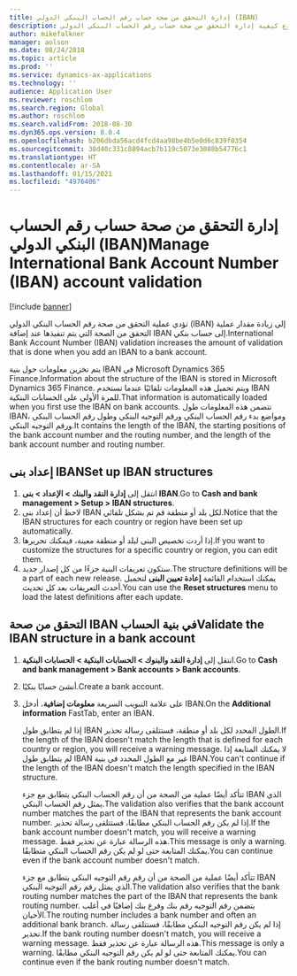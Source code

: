 ```yaml
---
title: إدارة التحقق من صحة حساب رقم الحساب البنكي الدولي (IBAN)
description: يشرح هذا الموضوع كيفية إدارة التحقق من صحة حساب رقم الحساب البنكي الدولي (IBAN).
author: mikefalkner
manager: aolson
ms.date: 08/24/2018
ms.topic: article
ms.prod: ''
ms.service: dynamics-ax-applications
ms.technology: ''
audience: Application User
ms.reviewer: roschlom
ms.search.region: Global
ms.author: roschlom
ms.search.validFrom: 2018-08-30
ms.dyn365.ops.version: 8.0.4
ms.openlocfilehash: b206dbda56acd4fcd4aa98be4b5e0d6c839f0354
ms.sourcegitcommit: 38d40c331c8894acb7b119c5073e3088b54776c1
ms.translationtype: HT
ms.contentlocale: ar-SA
ms.lasthandoff: 01/15/2021
ms.locfileid: "4976406"
---
```

# <a name="manage-international-bank-account-number-iban-account-validation"></a><span data-ttu-id="40a08-103">إدارة التحقق من صحة حساب رقم الحساب البنكي الدولي (IBAN)</span><span class="sxs-lookup"><span data-stu-id="40a08-103">Manage International Bank Account Number (IBAN) account validation</span></span>

[!include [banner](../includes/banner.md)]

<span data-ttu-id="40a08-104">تؤدي عملية التحقق من صحة رقم الحساب البنكي الدولي (IBAN) إلى زيادة مقدار عملية التحقق من الصحة التي يتم تنفيذها عند إضافة IBAN إلى حساب بنكي.</span><span class="sxs-lookup"><span data-stu-id="40a08-104">International Bank Account Number (IBAN) validation increases the amount of validation that is done when you add an IBAN to a bank account.</span></span>

<span data-ttu-id="40a08-105">يتم تخزين معلومات حول بنية IBAN في Microsoft Dynamics 365 Finance.</span><span class="sxs-lookup"><span data-stu-id="40a08-105">Information about the structure of the IBAN is stored in Microsoft Dynamics 365 Finance.</span></span> <span data-ttu-id="40a08-106">ويتم تحميل هذه المعلومات تلقائيًا عندما تستخدم IBAN للمرة الأولى على الحسابات البنكية.</span><span class="sxs-lookup"><span data-stu-id="40a08-106">That information is automatically loaded when you first use the IBAN on bank accounts.</span></span> <span data-ttu-id="40a08-107">تتضمن هذه المعلومات طول IBAN، ومواضع بدء رقم الحساب البنكي ورقم التوجيه البنكي وطول رقم الحساب البنكي ورقم التوجيه البنكي.</span><span class="sxs-lookup"><span data-stu-id="40a08-107">It contains the length of the IBAN, the starting positions of the bank account number and the routing number, and the length of the bank account number and routing number.</span></span>

## <a name="set-up-iban-structures"></a><span data-ttu-id="40a08-108">إعداد بنى IBAN‬</span><span class="sxs-lookup"><span data-stu-id="40a08-108">Set up IBAN structures</span></span>

1. <span data-ttu-id="40a08-109">انتقل إلى **إدارة النقد والبنك \> الإعداد \> بنى IBAN**.</span><span class="sxs-lookup"><span data-stu-id="40a08-109">Go to **Cash and bank management \> Setup \> IBAN structures**.</span></span>
2. <span data-ttu-id="40a08-110">لاحظ أن إعداد بنى IBAN لكل بلد أو منطقة قم تم بشكل تلقائي.</span><span class="sxs-lookup"><span data-stu-id="40a08-110">Notice that the IBAN structures for each country or region have been set up automatically.</span></span>
3. <span data-ttu-id="40a08-111">إذا أردت تخصيص البنى لبلد أو منطقة معينة، فيمكنك تحريرها.</span><span class="sxs-lookup"><span data-stu-id="40a08-111">If you want to customize the structures for a specific country or region, you can edit them.</span></span>
4. <span data-ttu-id="40a08-112">ستكون تعريفات البنية جزءًا من كل إصدار جديد.</span><span class="sxs-lookup"><span data-stu-id="40a08-112">The structure definitions will be a part of each new release.</span></span> <span data-ttu-id="40a08-113">يمكنك استخدام القائمة **إعادة تعيين البنى‬** لتحميل أحدث التعريفات بعد كل تحديث.</span><span class="sxs-lookup"><span data-stu-id="40a08-113">You can use the **Reset structures** menu to load the latest definitions after each update.</span></span>

## <a name="validate-the-iban-structure-in-a-bank-account"></a><span data-ttu-id="40a08-114">التحقق من صحة IBAN في بنية الحساب</span><span class="sxs-lookup"><span data-stu-id="40a08-114">Validate the IBAN structure in a bank account</span></span>

1. <span data-ttu-id="40a08-115">انتقل إلى **إدارة النقد والبنوك \> الحسابات البنكية \> الحسابات البنكية**.</span><span class="sxs-lookup"><span data-stu-id="40a08-115">Go to **Cash and bank management \> Bank accounts \> Bank accounts**.</span></span>
2. <span data-ttu-id="40a08-116">أنشئ حسابًا بنكيًا.</span><span class="sxs-lookup"><span data-stu-id="40a08-116">Create a bank account.</span></span>
3. <span data-ttu-id="40a08-117">على علامة التبويب السريعة **معلومات إضافية**، أدخل IBAN.</span><span class="sxs-lookup"><span data-stu-id="40a08-117">On the **Additional information** FastTab, enter an IBAN.</span></span>

    <span data-ttu-id="40a08-118">إذا لم يتطابق طول IBAN الطول المحدد لكل بلد أو منطقة، فستتلقى رسالة تحذير.</span><span class="sxs-lookup"><span data-stu-id="40a08-118">If the length of the IBAN doesn't match the length that is defined for each country or region, you will receive a warning message.</span></span> <span data-ttu-id="40a08-119">لا يمكنك المتابعة إذا لم يتطابق طول IBAN غير مع الطول المحدد في بنية IBAN.</span><span class="sxs-lookup"><span data-stu-id="40a08-119">You can't continue if the length of the IBAN doesn't match the length specified in the IBAN structure.</span></span>

    <span data-ttu-id="40a08-120">تتأكد أيضًا عملية من الصحة من أن رقم الحساب البنكي يتطابق مع جزء IBAN الذي يمثل رقم الحساب البنكي.</span><span class="sxs-lookup"><span data-stu-id="40a08-120">The validation also verifies that the bank account number matches the part of the IBAN that represents the bank account number.</span></span> <span data-ttu-id="40a08-121">إذا لم يكن رقم الحساب البنكي مطابقًا، فستتلقى رسالة تحذير.</span><span class="sxs-lookup"><span data-stu-id="40a08-121">If the bank account number doesn't match, you will receive a warning message.</span></span> <span data-ttu-id="40a08-122">هذه الرسالة عبارة عن تحذير فقط.</span><span class="sxs-lookup"><span data-stu-id="40a08-122">This message is only a warning.</span></span> <span data-ttu-id="40a08-123">يمكنك المتابعة حتى لو لم يكن رقم الحساب البنكي متطابقًا.</span><span class="sxs-lookup"><span data-stu-id="40a08-123">You can continue even if the bank account number doesn't match.</span></span>

    <span data-ttu-id="40a08-124">تتأكد أيضًا عملية من الصحة من أن رقم رقم التوجيه البنكي يتطابق مع جزء IBAN الذي يمثل رقم رقم التوجيه البنكي.</span><span class="sxs-lookup"><span data-stu-id="40a08-124">The validation also verifies that the bank routing number matches the part of the IBAN that represents the bank routing number.</span></span> <span data-ttu-id="40a08-125">يتضمن رقم التوجيه رقم بنك وفرع بنك إضافيًا في أغلب الأحيان.</span><span class="sxs-lookup"><span data-stu-id="40a08-125">The routing number includes a bank number and often an additional bank branch.</span></span> <span data-ttu-id="40a08-126">إذا لم يكن رقم التوجيه البنكي مطابقًا، فستتلقى رسالة تحذير.</span><span class="sxs-lookup"><span data-stu-id="40a08-126">If the bank routing number doesn't match, you will receive a warning message.</span></span> <span data-ttu-id="40a08-127">هذه الرسالة عبارة عن تحذير فقط.</span><span class="sxs-lookup"><span data-stu-id="40a08-127">This message is only a warning.</span></span> <span data-ttu-id="40a08-128">يمكنك المتابعة حتى لو لم يكن رقم التوجيه البنكي مطابقًا.</span><span class="sxs-lookup"><span data-stu-id="40a08-128">You can continue even if the bank routing number doesn't match.</span></span>

